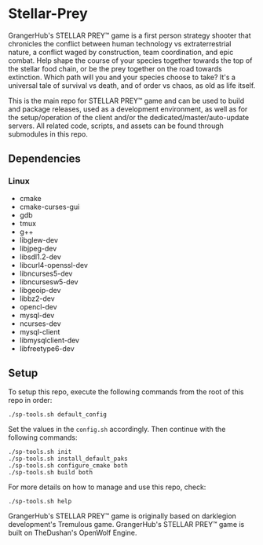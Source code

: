 # Stellar-Prey
GrangerHub's STELLAR PREY™ game is a first person strategy shooter that chronicles the conflict between human technology vs extraterrestrial nature, a conflict waged by construction, team coordination, and epic combat.  Help shape the course of your species together towards the top of the stellar food chain, or be the prey together on the road towards extinction.  Which path will you and your species choose to take?  It's a universal tale of survival vs death, and of order vs chaos, as old as life itself.

This is the main repo for STELLAR PREY™ game and can be used to build and package releases, used as a development environment, as well as for the setup/operation of the client and/or the dedicated/master/auto-update servers.  All related code, scripts, and assets can be found through submodules in this repo.

## Dependencies
### Linux
* cmake
* cmake-curses-gui
* gdb
* tmux
* g++
* libglew-dev
* libjpeg-dev
* libsdl1.2-dev
* libcurl4-openssl-dev
* libncurses5-dev
* libncursesw5-dev
* libgeoip-dev
* libbz2-dev
* opencl-dev
* mysql-dev
* ncurses-dev
* mysql-client
* libmysqlclient-dev
* libfreetype6-dev

## Setup
To setup this repo, execute the following commands from the root of this repo in order:

```
./sp-tools.sh default_config
```
Set the values in the `config.sh` accordingly.  Then continue with the following commands:

```
./sp-tools.sh init
./sp-tools.sh install_default_paks
./sp-tools.sh configure_cmake both
./sp-tools.sh build both
```

For more details on how to manage and use this repo, check:

```
./sp-tools.sh help
```

GrangerHub's STELLAR PREY™ game is originally based on darklegion development's Tremulous game.  GrangerHub's STELLAR PREY™ game is built on TheDushan's OpenWolf Engine.
